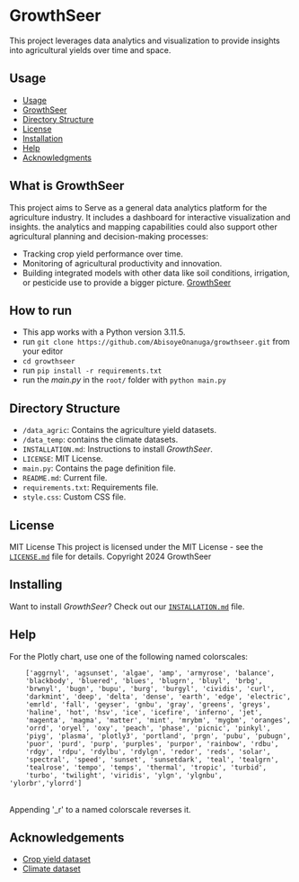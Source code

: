 # GrowthSeer
This project leverages data analytics and visualization to provide insights into agricultural yields over time and space.

## Usage
- [Usage](#usage)
- [GrowthSeer](#what-is-GrowthSeer)
- [Directory Structure](#directory-structure)
- [License](#license)
- [Installation](#installation)
- [Help](#help)
- [Acknowledgments](#acknowledgements)

## What is GrowthSeer
This project aims to Serve as a general data analytics platform for the agriculture industry. It includes a dashboard for interactive visualization and insights. the analytics and mapping capabilities could also support other agricultural planning and decision-making processes:
- Tracking crop yield performance over time. 
- Monitoring of agricultural productivity and innovation.
- Building integrated models with other data like soil conditions, irrigation, or pesticide use to provide a bigger picture.
[GrowthSeer](https://github.com/AbisoyeOnanuga/growthseer)

## How to run

- This app works with a Python version 3.11.5. 
- run `git clone https://github.com/AbisoyeOnanuga/growthseer.git` from your editor
- `cd growthseer`
- run `pip install -r requirements.txt`
- run the *main.py* in the `root/` folder with `python main.py`


## Directory Structure

- `/data_agric`: Contains the agriculture yield datasets.
- `/data_temp`: contains the climate datasets.
- `INSTALLATION.md`: Instructions to install _GrowthSeer_.
- `LICENSE`: MIT License.
- `main.py`: Contains the page definition file.
- `README.md`: Current file.
- `requirements.txt`: Requirements file.
- `style.css`: Custom CSS file.

## License

MIT License 
This project is licensed under the MIT License - see the [`LICENSE.md`](LICENSE.md) file for details.
Copyright 2024 GrowthSeer
## Installing

Want to install _GrowthSeer_? Check out our [`INSTALLATION.md`](INSTALLATION.md) file.

## Help

For the Plotly chart, use one of the following named colorscales:
``` 
    ['aggrnyl', 'agsunset', 'algae', 'amp', 'armyrose', 'balance',
    'blackbody', 'bluered', 'blues', 'blugrn', 'bluyl', 'brbg',
    'brwnyl', 'bugn', 'bupu', 'burg', 'burgyl', 'cividis', 'curl',
    'darkmint', 'deep', 'delta', 'dense', 'earth', 'edge', 'electric',
    'emrld', 'fall', 'geyser', 'gnbu', 'gray', 'greens', 'greys',
    'haline', 'hot', 'hsv', 'ice', 'icefire', 'inferno', 'jet',
    'magenta', 'magma', 'matter', 'mint', 'mrybm', 'mygbm', 'oranges',
    'orrd', 'oryel', 'oxy', 'peach', 'phase', 'picnic', 'pinkyl',
    'piyg', 'plasma', 'plotly3', 'portland', 'prgn', 'pubu', 'pubugn',
    'puor', 'purd', 'purp', 'purples', 'purpor', 'rainbow', 'rdbu',
    'rdgy', 'rdpu', 'rdylbu', 'rdylgn', 'redor', 'reds', 'solar',
    'spectral', 'speed', 'sunset', 'sunsetdark', 'teal', 'tealgrn',
    'tealrose', 'tempo', 'temps', 'thermal', 'tropic', 'turbid',
    'turbo', 'twilight', 'viridis', 'ylgn', 'ylgnbu', 'ylorbr','ylorrd']
```
<br/>
Appending '_r' to a named colorscale reverses it.

## Acknowledgements

- [Crop yield dataset](https://www.fao.org/faostat/en/#data/QCL)
- [Climate dataset](https://www.fao.org/faostat/en/#data/ET)
